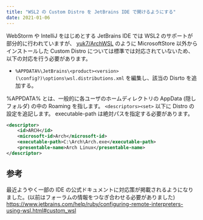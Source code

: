 ```yaml
---
title: "WSL2 の Custom Distro を JetBrains IDE で開けるようにする"
date: 2021-01-06
---
```


WebStorm や IntelliJ をはじめとする JetBrains IDE では WSL2 のサポートが部分的に行われていますが、 [yuk7/ArchWSL](https://github.com/yuk7/ArchWSL) のように MicrosoftStore 以外からインストールした Custom Distro については標準では対応されていないため、以下の対応を行う必要があります。

- `%APPDATA%\JetBrains\<product><version>(\config?)\options\wsl.distributions.xml` を編集し、該当の Disrto を追加する。

%APPDATA% とは、一般的に各ユーザのホームディレクトリの AppData (隠しフォルダ) の中の Roaming を指します。
`<descriptors><set>` 以下に Distro の設定を追記します。
executable-path は絶対パスを指定する必要があります。

```xml
<descriptor>
    <id>ARCH</id>
    <microsoft-id>Arch</microsoft-id>
    <executable-path>C:\Arch\Arch.exe</executable-path>
    <presentable-name>Arch Linux</presentable-name>
</descriptor>
```

## 参考

最近ようやく一部の IDE の公式ドキュメントに対応策が掲載されるようになりました。(以前はフォーラムの情報をつなぎ合わせる必要がありました)
https://www.jetbrains.com/help/ruby/configuring-remote-interpreters-using-wsl.html#custom_wsl
